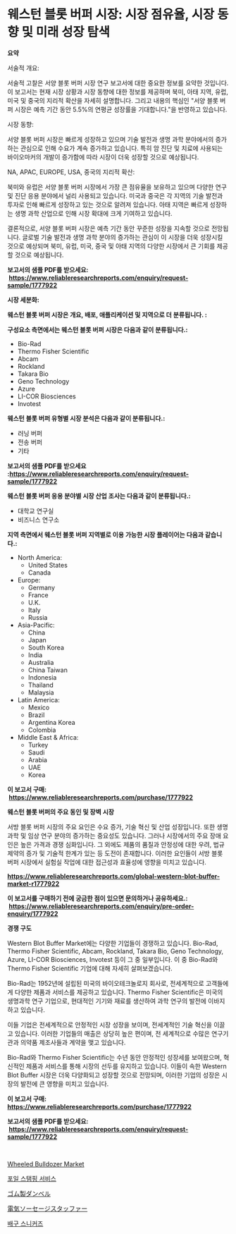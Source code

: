 <p><h1>웨스턴 블롯 버퍼 시장: 시장 점유율, 시장 동향 및 미래 성장 탐색</h1></p><p><strong>요약</strong></p>
<p><p>서술적 개요:</p><p>서술적 고찰은 서양 블롯 버퍼 시장 연구 보고서에 대한 중요한 정보를 요약한 것입니다. 이 보고서는 현재 시장 상황과 시장 동향에 대한 정보를 제공하며 북미, 아태 지역, 유럽, 미국 및 중국의 지리적 확산을 자세히 설명합니다. 그리고 내용의 핵심인 "서양 블롯 버퍼 시장은 예측 기간 동안 5.5%의 연평균 성장률을 기대합니다."을 반영하고 있습니다.</p><p>시장 동향:</p><p>서양 블롯 버퍼 시장은 빠르게 성장하고 있으며 기술 발전과 생명 과학 분야에서의 증가하는 관심으로 인해 수요가 계속 증가하고 있습니다. 특히 암 진단 및 치료에 사용되는 바이오마커의 개발이 증가함에 따라 시장이 더욱 성장할 것으로 예상됩니다.</p><p>NA, APAC, EUROPE, USA, 중국의 지리적 확산:</p><p>북미와 유럽은 서양 블롯 버퍼 시장에서 가장 큰 점유율을 보유하고 있으며 다양한 연구 및 진단 응용 분야에서 널리 사용되고 있습니다. 미국과 중국은 각 지역의 기술 발전과 투자로 인해 빠르게 성장하고 있는 것으로 알려져 있습니다. 아태 지역은 빠르게 성장하는 생명 과학 산업으로 인해 시장 확대에 크게 기여하고 있습니다.</p><p>결론적으로, 서양 블롯 버퍼 시장은 예측 기간 동안 꾸준한 성장을 지속할 것으로 전망됩니다. 글로벌 기술 발전과 생명 과학 분야의 증가하는 관심이 이 시장을 더욱 성장시킬 것으로 예상되며 북미, 유럽, 미국, 중국 및 아태 지역의 다양한 시장에서 큰 기회를 제공할 것으로 예상됩니다.</p></p>
<p><strong>보고서의 샘플 PDF를 받으세요: &nbsp;<a href="https://www.reliableresearchreports.com/enquiry/request-sample/1777922">https://www.reliableresearchreports.com/enquiry/request-sample/1777922</a></strong></p>
<p><strong>시장 세분화:</strong></p>
<p><strong> 웨스턴 블롯 버퍼 시장은 개요, 배포, 애플리케이션 및 지역으로 더 분류됩니다. :</strong></p>
<p><strong>구성요소 측면에서는 웨스턴 블롯 버퍼 시장은 다음과 같이 분류됩니다.:</strong></p>
<p><ul><li>Bio-Rad</li><li>Thermo Fisher Scientific</li><li>Abcam</li><li>Rockland</li><li>Takara Bio</li><li>Geno Technology</li><li>Azure</li><li>LI-COR Biosciences</li><li>Invotest</li></ul></p>
<p><strong> 웨스턴 블롯 버퍼 유형별 시장 분석은 다음과 같이 분류됩니다.:</strong></p>
<p><ul><li>러닝 버퍼</li><li>전송 버퍼</li><li>기타</li></ul></p>
<p><strong>보고서의 샘플 PDF를 받으세요 :<a href="https://www.reliableresearchreports.com/enquiry/request-sample/1777922">https://www.reliableresearchreports.com/enquiry/request-sample/1777922</a></strong></p>
<p><strong> 웨스턴 블롯 버퍼 응용 분야별 시장 산업 조사는 다음과 같이 분류됩니다.:</strong></p>
<p><ul><li>대학교 연구실</li><li>비즈니스 연구소</li></ul></p>
<p><strong>지역 측면에서 웨스턴 블롯 버퍼 지역별로 이용 가능한 시장 플레이어는 다음과 같습니다.:</strong></p>
<p><ul>
    <li>
        North America:
        <ul>
            <li>United States</li>
            <li>Canada</li>
        </ul>
    </li>
    <li>
        Europe:
        <ul>
            <li>Germany</li>
            <li>France</li>
            <li>U.K.</li>
            <li>Italy</li>
            <li>Russia</li>
        </ul>
    </li>
    <li>
        Asia-Pacific:
        <ul>
            <li>China</li>
            <li>Japan</li>
            <li>South Korea</li>
            <li>India</li>
            <li>Australia</li>
            <li>China Taiwan</li>
            <li>Indonesia</li>
            <li>Thailand</li>
            <li>Malaysia</li>
        </ul>
    </li>
    <li>
        Latin America:
        <ul>
            <li>Mexico</li>
            <li>Brazil</li>
            <li>Argentina Korea</li>
            <li>Colombia</li>
        </ul>
    </li>
    <li>
        Middle East & Africa:
        <ul>
            <li>Turkey</li>
            <li>Saudi</li>
            <li>Arabia</li>
            <li>UAE</li>
            <li>Korea</li>
        </ul>
    </li>
    </ul></p>
<p><strong>이 보고서 구매: &nbsp;<a href="https://www.reliableresearchreports.com/purchase/1777922">https://www.reliableresearchreports.com/purchase/1777922</a></strong></p>
<p><strong>웨스턴 블롯 버퍼의 주요 동인 및 장벽 시장</strong></p>
<p><p>서방 블롯 버퍼 시장의 주요 요인은 수요 증가, 기술 혁신 및 산업 성장입니다. 또한 생명 과학 및 임상 연구 분야의 증가하는 중요성도 있습니다. 그러나 시장에서의 주요 장애 요인은 높은 가격과 경쟁 심화입니다. 그 외에도 제품의 품질과 안정성에 대한 우려, 법규 제약의 증가 및 기술적 한계가 있는 등 도전이 존재합니다. 이러한 요인들이 서방 블롯 버퍼 시장에서 실험실 작업에 대한 접근성과 효율성에 영향을 미치고 있습니다.</p></p>
<p><strong><a href="https://www.reliableresearchreports.com/global-western-blot-buffer-market-r1777922">https://www.reliableresearchreports.com/global-western-blot-buffer-market-r1777922</a></strong></p>
<p><strong>이 보고서를 구매하기 전에 궁금한 점이 있으면 문의하거나 공유하세요.: &nbsp;<a href="https://www.reliableresearchreports.com/enquiry/pre-order-enquiry/1777922">https://www.reliableresearchreports.com/enquiry/pre-order-enquiry/1777922</a></strong></p>
<p><strong>경쟁 구도</strong></p>
<p><p>Western Blot Buffer Market에는 다양한 기업들이 경쟁하고 있습니다. Bio-Rad, Thermo Fisher Scientific, Abcam, Rockland, Takara Bio, Geno Technology, Azure, LI-COR Biosciences, Invotest 등이 그 중 일부입니다. 이 중 Bio-Rad와 Thermo Fisher Scientific 기업에 대해 자세히 살펴보겠습니다.</p><p>Bio-Rad는 1952년에 설립된 미국의 바이오테크놀로지 회사로, 전세계적으로 고객들에게 다양한 제품과 서비스를 제공하고 있습니다. Thermo Fisher Scientific은 미국의 생명과학 연구 기업으로, 현대적인 기기와 재료를 생산하여 과학 연구의 발전에 이바지하고 있습니다.</p><p>이들 기업은 전세계적으로 안정적인 시장 성장을 보이며, 전세계적인 기술 혁신을 이끌고 있습니다. 이러한 기업들의 매출은 상당히 높은 편이며, 전 세계적으로 수많은 연구기관과 의약품 제조사들과 계약을 맺고 있습니다.</p><p>Bio-Rad와 Thermo Fisher Scientific는 수년 동안 안정적인 성장세를 보여왔으며, 혁신적인 제품과 서비스를 통해 시장의 선두를 유지하고 있습니다. 이들이 속한 Western Blot Buffer 시장은 더욱 다양화되고 성장할 것으로 전망되며, 이러한 기업의 성장은 시장의 발전에 큰 영향을 미치고 있습니다.</p></p>
<p><strong>이 보고서 구매: &nbsp; <a href="https://www.reliableresearchreports.com/purchase/1777922">https://www.reliableresearchreports.com/purchase/1777922</a></strong></p>
<p><strong>보고서의 샘플 PDF를 받으세요: &nbsp;<a href="https://www.reliableresearchreports.com/enquiry/request-sample/1777922">https://www.reliableresearchreports.com/enquiry/request-sample/1777922</a></strong><strong></strong></p>
<p>&nbsp;</p>
<p><p><a href="https://github.com/sonuprakash1/Market-Research-Report-List-2/blob/main/wheeled-bulldozer-market.md">Wheeled Bulldozer Market</a></p><p><a href="https://github.com/vsn7qpua81q/Market-Research-Report-List-1/blob/main/505593026347.md">포일 스탬핑 서비스</a></p><p><a href="https://github.com/adcxff01450218/Market-Research-Report-List-1/blob/main/152403928751.md">ゴム製ダンベル</a></p><p><a href="https://medium.com/@logaolloway76845/%E9%9B%BB%E5%8B%95%E3%82%A6%E3%82%A4%E3%83%B3%E3%83%8A%E3%83%BC%E3%83%95%E3%82%A3%E3%83%A9%E3%83%BC%E5%B8%82%E5%A0%B4%E3%81%AF-%E5%B8%82%E5%A0%B4%E3%82%B7%E3%82%A7%E3%82%A2-%E3%82%B5%E3%82%A4%E3%82%BA-2031%E5%B9%B4%E3%81%BE%E3%81%A7%E3%81%AE%E4%BA%88%E6%B8%AC%E3%81%AB%E7%84%A6%E7%82%B9%E3%82%92%E5%BD%93%E3%81%A6%E3%81%A6%E3%81%84%E3%81%BE%E3%81%99-66440b3e7bfb">電気ソーセージスタッファー</a></p><p><a href="https://medium.com/@brisamorar2023/%EB%B0%B0%EA%B5%AC-%EC%8A%A4%EB%8B%88%EC%BB%A4%EC%A6%88-%EC%8B%9C%EC%9E%A5-%EA%B7%9C%EB%AA%A8-cagr-%EC%B6%94%EC%84%B8-2024-2030-679c65ae30a7">배구 스니커즈</a></p></p>